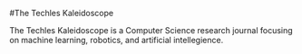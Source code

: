 #The Techles Kaleidoscope

The Techles Kaleidoscope is a Computer Science research journal focusing on machine learning, robotics, and artificial intellegience. 
